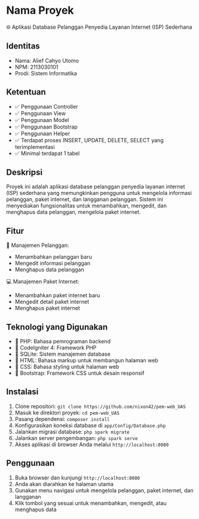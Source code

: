 # Nama Proyek

🌐 Aplikasi Database Pelanggan Penyedia Layanan Internet (ISP) Sederhana

## Identitas

- Nama: Alief Cahyo Utomo
- NPM: 2113030101
- Prodi: Sistem Informatika
  
## Ketentuan
- ✅ Penggunaan Controller
- ✅ Penggunaan View
- ✅ Penggunaan Model
- ✅ Penggunaan Bootstrap
- ✅ Penggunaan Helper
- ✅ Terdapat proses INSERT, UPDATE, DELETE, SELECT yang terimplementasi
- ✅ Minimal terdapat 1 tabel

## Deskripsi

Proyek ini adalah aplikasi database pelanggan penyedia layanan internet (ISP) sederhana yang memungkinkan pengguna untuk mengelola informasi pelanggan, paket internet, dan langganan pelanggan. Sistem ini menyediakan fungsionalitas untuk menambahkan, mengedit, dan menghapus data pelanggan, mengelola paket internet.

## Fitur

👤 Manajemen Pelanggan:
- Menambahkan pelanggan baru
- Mengedit informasi pelanggan
- Menghapus data pelanggan

💻 Manajemen Paket Internet:
- Menambahkan paket internet baru
- Mengedit detail paket internet
- Menghapus paket internet

## Teknologi yang Digunakan

- 🔧 PHP: Bahasa pemrograman backend
- 🔧 CodeIgniter 4: Framework PHP
- 🔧 SQLite: Sistem manajemen database
- 🔧 HTML: Bahasa markup untuk membangun halaman web
- 🔧 CSS: Bahasa styling untuk halaman web
- 🔧 Bootstrap: Framework CSS untuk desain responsif

## Instalasi

1. Clone repositori: `git clone https://github.com/nixon42/pem-web_UAS`
2. Masuk ke direktori proyek: `cd pem-web_UAS`
3. Pasang dependensi: `composer install`
4. Konfigurasikan koneksi database di `app/Config/Database.php`
5. Jalankan migrasi database: `php spark migrate`
6. Jalankan server pengembangan: `php spark serve`
7. Akses aplikasi di browser Anda melalui `http://localhost:8080`

## Penggunaan

1. Buka browser dan kunjungi `http://localhost:8080`
2. Anda akan diarahkan ke halaman utama
3. Gunakan menu navigasi untuk mengelola pelanggan, paket internet, dan langganan
4. Klik tombol yang sesuai untuk menambahkan, mengedit, atau menghapus data

